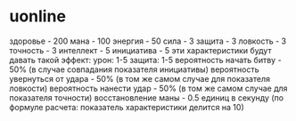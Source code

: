 # uonline
 здоровье - 200
 мана - 100
 энергия - 50
 сила - 3
 защита - 3
 ловкость - 3
 точность - 3
 интеллект - 5
 инициатива - 5
 эти характеристики будут давать такой эффект:
 урон: 1-5
 защита: 1-5
 вероятность начать битву - 50% (в случае совпадания показателя инициативы)
 вероятность увернуться от удара - 50% (в том же самом случае для показателя ловкости)
 вероятность нанести удар - 50% (в том же самом случае для показателя точности)
 восстановление маны - 0.5 единиц в секунду (по формуле расчета: показатель характеристики делится на 10)
